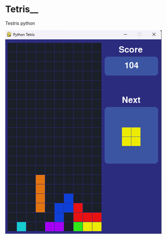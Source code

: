 # Tetris__
Testris python

![Tetris](https://github.com/BraulioHermanson/Tetris__/blob/main/Tetris.png)
